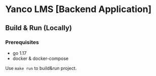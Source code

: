 # Yanco LMS [Backend Application]

## Build & Run (Locally)
### Prerequisites
- go 1.17
- docker & docker-compose

Use `make run` to build&run project.